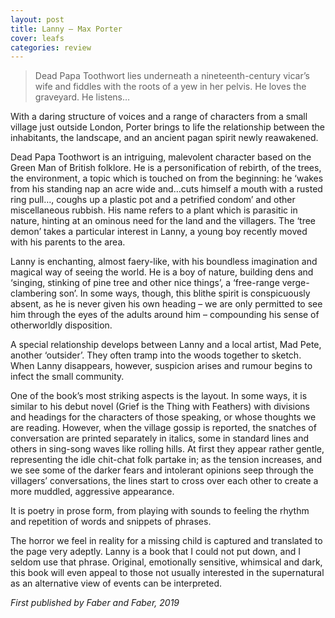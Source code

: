 ```yaml
---
layout: post
title: Lanny – Max Porter
cover: leafs
categories: review
---
```


> Dead Papa Toothwort lies underneath a nineteenth-century vicar’s wife and fiddles with the roots of a yew in her pelvis. He loves the graveyard. He listens…

With a daring structure of voices and a range of characters from a small village just outside London, Porter brings to life the relationship between the inhabitants, the landscape, and an ancient pagan spirit newly reawakened.

Dead Papa Toothwort is an intriguing, malevolent character based on the Green Man of British folklore. He is a personification of rebirth, of the trees, the environment, a topic which is touched on from the beginning: he ‘wakes from his standing nap an acre wide and…cuts himself a mouth with a rusted ring pull…, coughs up a plastic pot and a petrified condom’ and other miscellaneous rubbish. His name refers to a plant which is parasitic in nature, hinting at an ominous need for the land and the villagers. The ‘tree demon’ takes a particular interest in Lanny, a young boy recently moved with his parents to the area.

Lanny is enchanting, almost faery-like, with his boundless imagination and magical way of seeing the world. He is a boy of nature, building dens and ‘singing, stinking of pine tree and other nice things’, a ‘free-range verge-clambering son’. In some ways, though, this blithe spirit is conspicuously absent, as he is never given his own heading – we are only permitted to see him through the eyes of the adults around him – compounding his sense of otherworldly disposition.

A special relationship develops between Lanny and a local artist, Mad Pete, another ‘outsider’. They often tramp into the woods together to sketch. When Lanny disappears, however, suspicion arises and rumour begins to infect the small community.

One of the book’s most striking aspects is the layout. In some ways, it is similar to his debut novel (Grief is the Thing with Feathers) with divisions and headings for the characters of those speaking, or whose thoughts we are reading. However, when the village gossip is reported, the snatches of conversation are printed separately in italics, some in standard lines and others in sing-song waves like rolling hills. At first they appear rather gentle, representing the idle chit-chat folk partake in; as the tension increases, and we see some of the darker fears and intolerant opinions seep through the villagers’ conversations, the lines start to cross over each other to create a more muddled, aggressive appearance.

It is poetry in prose form, from playing with sounds to feeling the rhythm and repetition of words and snippets of phrases.

The horror we feel in reality for a missing child is captured and translated to the page very adeptly. Lanny is a book that I could not put down, and I seldom use that phrase. Original, emotionally sensitive, whimsical and dark, this book will even appeal to those not usually interested in the supernatural as an alternative view of events can be interpreted.

*First published by Faber and Faber, 2019*
